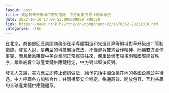 ```yaml
---
layout: post
title: 美國對華升級出口管制措施　中方促美方停止錯誤做法
date: 2022-10-10 17:09:53.000000000 +08:00
link: https://news.rthk.hk/rthk/ch/component/k2/1670362-20221010.htm
categories: rthk
---
```


在北京，商務部回應美國商務部在半導體製造和先進計算等領域對華升級出口管制措施，發言人說，是典型的科技霸凌做法，不僅違背雙方合作精神、罔顧雙方合作事實，而且嚴重阻礙中美企業間正常經貿往來，嚴重破壞市場規則和國際經貿秩序，嚴重威脅全球產業鏈供應鏈穩定，中方對此堅決反對。

發言人又說，美方應立即停止錯誤做法，給予包括中國企業在內的各國企業公平待遇。中方呼籲各方加強合作，共同構築安全穩定、暢通高效、開放包容、互利共贏的全球產業鏈供應鏈體系。

